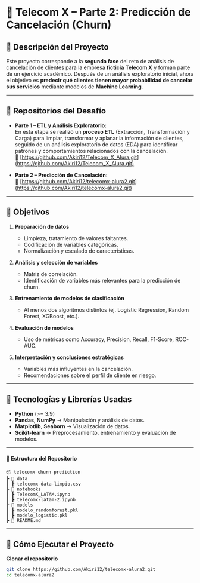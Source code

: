 # 📡 Telecom X – Parte 2: Predicción de Cancelación (Churn)

## 📖 Descripción del Proyecto

Este proyecto corresponde a la **segunda fase** del reto de análisis de cancelación de clientes para la empresa **ficticia** **Telecom X** y forman parte de un ejercicio académico. Después de un análisis exploratorio inicial, ahora el objetivo es **predecir qué clientes tienen mayor probabilidad de cancelar sus servicios** mediante modelos de **Machine Learning**.  

---

## 🔗 Repositorios del Desafío

- **Parte 1 – ETL y Análisis Exploratorio:**  
  En esta etapa se realizó un **proceso ETL** (Extracción, Transformación y Carga) para limpiar, transformar y aplanar la información de clientes, seguido de un análisis exploratorio de datos (EDA) para identificar patrones y comportamientos relacionados con la cancelación.  
  📎 [https://github.com/Akiri12/Telecom_X_Alura.git](https://github.com/Akiri12/Telecom_X_Alura.git)

- **Parte 2 – Predicción de Cancelación:**  
  📎 [https://github.com/Akiri12/telecomx-alura2.git](https://github.com/Akiri12/telecomx-alura2.git)

---

## 🎯 Objetivos

1. **Preparación de datos**  
   - Limpieza, tratamiento de valores faltantes.  
   - Codificación de variables categóricas.  
   - Normalización y escalado de características.  

2. **Análisis y selección de variables**  
   - Matriz de correlación.  
   - Identificación de variables más relevantes para la predicción de churn.

3. **Entrenamiento de modelos de clasificación**  
   - Al menos dos algoritmos distintos (ej. Logistic Regression, Random Forest, XGBoost, etc.).  

4. **Evaluación de modelos**  
   - Uso de métricas como Accuracy, Precision, Recall, F1-Score, ROC-AUC.  

5. **Interpretación y conclusiones estratégicas**  
   - Variables más influyentes en la cancelación.  
   - Recomendaciones sobre el perfil de cliente en riesgo.

---

## 🧰 Tecnologías y Librerías Usadas

- **Python** (>= 3.9)  
- **Pandas**, **NumPy** → Manipulación y análisis de datos.  
- **Matplotlib**, **Seaborn** → Visualización de datos.  
- **Scikit-learn** → Preprocesamiento, entrenamiento y evaluación de modelos.  

---

#### 📂 Estructura del Repositorio
```
📦 telecomx-churn-prediction
┣ 📂 data
┃ ┣ telecomx-data-limpio.csv
┣ 📂 notebooks
┃ ┣ TelecomX_LATAM.ipynb
┃ ┣ telecomx-latam-2.ipynb
┣ 📂 models
┃ ┣ modelo_randomforest.pkl
┃ ┣ modelo_logistic.pkl
┣ 📜 README.md
```
---

## 🚀 Cómo Ejecutar el Proyecto

**Clonar el repositorio**  
   ```bash
   git clone https://github.com/Akiri12/telecomx-alura2.git
   cd telecomx-alura2

